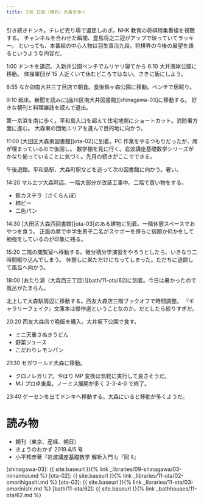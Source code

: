 ```yaml
---
title: 336 日目（晴れ）大森を歩く
---
```


引き続きドンキ。テレビ売り場で退屈しのぎ。NHK 教育の将棋特集番組を視聴する。
チャンネルを合わせた瞬間、豊島将之二冠がアップで映っていてラッキー。
といっても、本番組の中心人物は羽生善治九段。将棋界の今後の展望を語るというような内容だ。

1:00 ドンキを退店。入新井公園ベンチでムリヤリ寝てから 6:10 大井海岸公園に移動。
体操軍団が 15 人近くいて休むどころではない。さきに飯にしよう。

6:55 なか卯南大井三丁目店で朝食。食後鈴ヶ森公園に移動。ベンチで居眠り。

9:10 起床。新聞を読みに[品川区南大井図書館][shinagawa-03]に移動する。
好きな朝刊と料理雑誌を読んで退出。

第一京浜を南に歩く。平和島入口を超えて住宅地側にショートカット。消防署方面に進む。
大森東の団地エリアを進んで目的地に向かう。

11:00 [大田区大森東図書館][ota-02]に到着。PC 作業をやるつもりだったが、席が埋まっているので後回し。
数学棚を見に行く。岩波講座基礎数学シリーズがかなり揃っていることに気づく。先月の続きがここでできる。

午後退館。平和島駅、大森町駅などを巡って次の図書館に向かう。暑い。

14:20 マルエツ大森町店。一階大部分が改装工事中。二階で買い物をする。

* 鈴カステラ（さくらんぼ）
* 柿ピー
* 二色パン

14:30 [大田区大森西図書館][ota-03]のある建物に到着。一階休憩スペースでおやつを食う。
正面の席で中学生男子二名がスケボーを傍らに宿題か何かをして勉強をしているのが印象に残る。

15:20 二階の閲覧室へ移動する。微分積分学演習をやろうとしたら、いきなり二時間眠り込んでしまう。
休憩しに来ただけになってしまった。ただちに退館して風呂へ向かう。

18:00 [あたり湯（大森西三丁目）][bath/11-ota/62]に到着。今日は暑かったので風呂がたまらん。

北上して大森駅周辺に移動する。西友大森店三階ブックオフで時間調整。
『ギャラリーフェイク』文庫本は傑作選ということなのか。だとしたら絞りすぎだ。

20:20 西友大森店で晩飯を購入。大井坂下公園で食す。

* ミニ天重さぬきうどん
* 野菜ジュース
* こだわりレモンパン

21:30 セガワールド大森に移動。

* クロノレガリア。やはり MP 変換は気軽に実行して良さそうだ。
* MJ プロ卓東風。ノーミス展開が多く 2-3-4-0 で終了。

23:40 ゲーセンを出てドンキへ移動する。大森にいると移動が多くようだ。

# 読み物

* 朝刊（東京、産経、朝日）
* きょうのおかず 2019.4/5 号
* 小平邦彦著『岩波講座基礎数学 解析入門 I』『同 II』

[shinagawa-03]: {{ site.baseurl }}{% link _libraries/09-shinagawa/03-minamioi.md %}
[ota-02]: {{ site.baseurl }}{% link _libraries/11-ota/02-omorihigashi.md %}
[ota-03]: {{ site.baseurl }}{% link _libraries/11-ota/03-omorinishi.md %}
[bath/11-ota/62]: {{ site.baseurl }}{% link _bathhouses/11-ota/62.md %}

